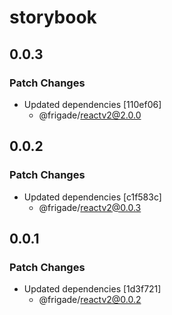 # storybook

## 0.0.3

### Patch Changes

- Updated dependencies [110ef06]
  - @frigade/reactv2@2.0.0

## 0.0.2

### Patch Changes

- Updated dependencies [c1f583c]
  - @frigade/reactv2@0.0.3

## 0.0.1

### Patch Changes

- Updated dependencies [1d3f721]
  - @frigade/reactv2@0.0.2
